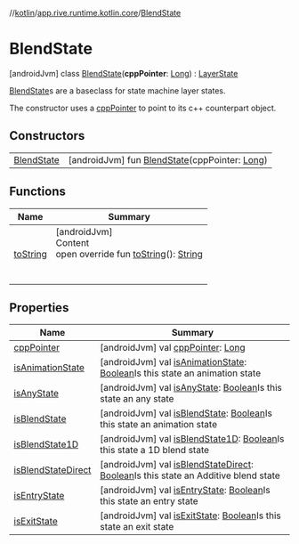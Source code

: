 //[kotlin](../../../index.md)/[app.rive.runtime.kotlin.core](../index.md)/[BlendState](index.md)



# BlendState  
 [androidJvm] class [BlendState](index.md)(**cppPointer**: [Long](https://kotlinlang.org/api/latest/jvm/stdlib/kotlin/-long/index.html)) : [LayerState](../-layer-state/index.md)

[BlendState](index.md)s are a baseclass for state machine layer states.



The constructor uses a [cppPointer](index.md#%5Bapp.rive.runtime.kotlin.core%2FBlendState%2FcppPointer%2F%23%2FPointingToDeclaration%2F%5D%2FProperties%2F900138717) to point to its c++ counterpart object.

   


## Constructors  
  
| | |
|---|---|
| <a name="app.rive.runtime.kotlin.core/BlendState/BlendState/#kotlin.Long/PointingToDeclaration/"></a>[BlendState](-blend-state.md)| <a name="app.rive.runtime.kotlin.core/BlendState/BlendState/#kotlin.Long/PointingToDeclaration/"></a> [androidJvm] fun [BlendState](-blend-state.md)(cppPointer: [Long](https://kotlinlang.org/api/latest/jvm/stdlib/kotlin/-long/index.html))   <br>|


## Functions  
  
|  Name |  Summary | 
|---|---|
| <a name="app.rive.runtime.kotlin.core/BlendState/toString/#/PointingToDeclaration/"></a>[toString](to-string.md)| <a name="app.rive.runtime.kotlin.core/BlendState/toString/#/PointingToDeclaration/"></a>[androidJvm]  <br>Content  <br>open override fun [toString](to-string.md)(): [String](https://kotlinlang.org/api/latest/jvm/stdlib/kotlin/-string/index.html)  <br><br><br>|


## Properties  
  
|  Name |  Summary | 
|---|---|
| <a name="app.rive.runtime.kotlin.core/BlendState/cppPointer/#/PointingToDeclaration/"></a>[cppPointer](index.md#%5Bapp.rive.runtime.kotlin.core%2FBlendState%2FcppPointer%2F%23%2FPointingToDeclaration%2F%5D%2FProperties%2F900138717)| <a name="app.rive.runtime.kotlin.core/BlendState/cppPointer/#/PointingToDeclaration/"></a> [androidJvm] val [cppPointer](index.md#%5Bapp.rive.runtime.kotlin.core%2FBlendState%2FcppPointer%2F%23%2FPointingToDeclaration%2F%5D%2FProperties%2F900138717): [Long](https://kotlinlang.org/api/latest/jvm/stdlib/kotlin/-long/index.html)   <br>|
| <a name="app.rive.runtime.kotlin.core/BlendState/isAnimationState/#/PointingToDeclaration/"></a>[isAnimationState](index.md#%5Bapp.rive.runtime.kotlin.core%2FBlendState%2FisAnimationState%2F%23%2FPointingToDeclaration%2F%5D%2FProperties%2F900138717)| <a name="app.rive.runtime.kotlin.core/BlendState/isAnimationState/#/PointingToDeclaration/"></a> [androidJvm] val [isAnimationState](index.md#%5Bapp.rive.runtime.kotlin.core%2FBlendState%2FisAnimationState%2F%23%2FPointingToDeclaration%2F%5D%2FProperties%2F900138717): [Boolean](https://kotlinlang.org/api/latest/jvm/stdlib/kotlin/-boolean/index.html)Is this state an animation state   <br>|
| <a name="app.rive.runtime.kotlin.core/BlendState/isAnyState/#/PointingToDeclaration/"></a>[isAnyState](index.md#%5Bapp.rive.runtime.kotlin.core%2FBlendState%2FisAnyState%2F%23%2FPointingToDeclaration%2F%5D%2FProperties%2F900138717)| <a name="app.rive.runtime.kotlin.core/BlendState/isAnyState/#/PointingToDeclaration/"></a> [androidJvm] val [isAnyState](index.md#%5Bapp.rive.runtime.kotlin.core%2FBlendState%2FisAnyState%2F%23%2FPointingToDeclaration%2F%5D%2FProperties%2F900138717): [Boolean](https://kotlinlang.org/api/latest/jvm/stdlib/kotlin/-boolean/index.html)Is this state an any state   <br>|
| <a name="app.rive.runtime.kotlin.core/BlendState/isBlendState/#/PointingToDeclaration/"></a>[isBlendState](index.md#%5Bapp.rive.runtime.kotlin.core%2FBlendState%2FisBlendState%2F%23%2FPointingToDeclaration%2F%5D%2FProperties%2F900138717)| <a name="app.rive.runtime.kotlin.core/BlendState/isBlendState/#/PointingToDeclaration/"></a> [androidJvm] val [isBlendState](index.md#%5Bapp.rive.runtime.kotlin.core%2FBlendState%2FisBlendState%2F%23%2FPointingToDeclaration%2F%5D%2FProperties%2F900138717): [Boolean](https://kotlinlang.org/api/latest/jvm/stdlib/kotlin/-boolean/index.html)Is this state an animation state   <br>|
| <a name="app.rive.runtime.kotlin.core/BlendState/isBlendState1D/#/PointingToDeclaration/"></a>[isBlendState1D](index.md#%5Bapp.rive.runtime.kotlin.core%2FBlendState%2FisBlendState1D%2F%23%2FPointingToDeclaration%2F%5D%2FProperties%2F900138717)| <a name="app.rive.runtime.kotlin.core/BlendState/isBlendState1D/#/PointingToDeclaration/"></a> [androidJvm] val [isBlendState1D](index.md#%5Bapp.rive.runtime.kotlin.core%2FBlendState%2FisBlendState1D%2F%23%2FPointingToDeclaration%2F%5D%2FProperties%2F900138717): [Boolean](https://kotlinlang.org/api/latest/jvm/stdlib/kotlin/-boolean/index.html)Is this state a 1D blend state   <br>|
| <a name="app.rive.runtime.kotlin.core/BlendState/isBlendStateDirect/#/PointingToDeclaration/"></a>[isBlendStateDirect](index.md#%5Bapp.rive.runtime.kotlin.core%2FBlendState%2FisBlendStateDirect%2F%23%2FPointingToDeclaration%2F%5D%2FProperties%2F900138717)| <a name="app.rive.runtime.kotlin.core/BlendState/isBlendStateDirect/#/PointingToDeclaration/"></a> [androidJvm] val [isBlendStateDirect](index.md#%5Bapp.rive.runtime.kotlin.core%2FBlendState%2FisBlendStateDirect%2F%23%2FPointingToDeclaration%2F%5D%2FProperties%2F900138717): [Boolean](https://kotlinlang.org/api/latest/jvm/stdlib/kotlin/-boolean/index.html)Is this state an Additive blend state   <br>|
| <a name="app.rive.runtime.kotlin.core/BlendState/isEntryState/#/PointingToDeclaration/"></a>[isEntryState](index.md#%5Bapp.rive.runtime.kotlin.core%2FBlendState%2FisEntryState%2F%23%2FPointingToDeclaration%2F%5D%2FProperties%2F900138717)| <a name="app.rive.runtime.kotlin.core/BlendState/isEntryState/#/PointingToDeclaration/"></a> [androidJvm] val [isEntryState](index.md#%5Bapp.rive.runtime.kotlin.core%2FBlendState%2FisEntryState%2F%23%2FPointingToDeclaration%2F%5D%2FProperties%2F900138717): [Boolean](https://kotlinlang.org/api/latest/jvm/stdlib/kotlin/-boolean/index.html)Is this state an entry state   <br>|
| <a name="app.rive.runtime.kotlin.core/BlendState/isExitState/#/PointingToDeclaration/"></a>[isExitState](index.md#%5Bapp.rive.runtime.kotlin.core%2FBlendState%2FisExitState%2F%23%2FPointingToDeclaration%2F%5D%2FProperties%2F900138717)| <a name="app.rive.runtime.kotlin.core/BlendState/isExitState/#/PointingToDeclaration/"></a> [androidJvm] val [isExitState](index.md#%5Bapp.rive.runtime.kotlin.core%2FBlendState%2FisExitState%2F%23%2FPointingToDeclaration%2F%5D%2FProperties%2F900138717): [Boolean](https://kotlinlang.org/api/latest/jvm/stdlib/kotlin/-boolean/index.html)Is this state an exit state   <br>|

